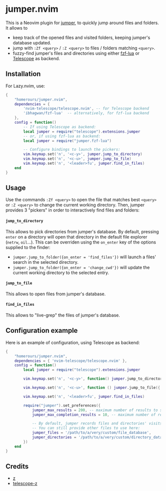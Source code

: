 # jumper.nvim

This is a Neovim plugin for [jumper](https://github.com/homerours/jumper), to quickly jump around files and folders. It allows to
- keep track of the opened files and visited folders, keeping jumper's database updated.
- jump with `:Zf <query>` / `:Z <query>` to files / folders matching `<query>`.
- fuzzy-find jumper's files and directories using either [fzf-lua](https://github.com/ibhagwan/fzf-lua) or [Telescope](https://github.com/nvim-telescope/telescope.nvim) as backend.

## Installation

For Lazy.nvim, use:
```lua
{
    "homerours/jumper.nvim",
    dependencies = { 
        'nvim-telescope/telescope.nvim', -- for Telescope backend
        'ibhagwan/fzf-lua'  -- alternatively, for fzf-lua backend
    }, 
    config = function()
        -- If using Telescope as backend:
        local jumper = require("telescope").extensions.jumper
        -- or, if using fzf-lua as backend:
        local jumper = require("jumper.fzf-lua")

        -- Configure bindings to launch the pickers:
        vim.keymap.set('n', '<c-y>', jumper.jump_to_directory)
        vim.keymap.set('n', '<c-u>', jumper.jump_to_file)
        vim.keymap.set('n', '<leader>fu', jumper.find_in_files)
    end
}
```

## Usage

Use the commands `:Zf <query>` to open the file that matches best `<query>` or `:Z <query>` to change the current working directory.
Then, jumper provides 3 "pickers" in order to interactively find files and folders:

#### `jump_to_directory`

This allows to pick directories from jumper's database. By default, pressing `enter` on a directory will open that directory in the default file explorer (`netrw`, `oil`...). This can be overriden using the `on_enter` key of the options supplied to the finder:
- `jumper.jump_to_folder({on_enter = 'find_files'})` will launch a files' search in the selected directory.
- `jumper.jump_to_folder({on_enter = 'change_cwd'})` will update the current working directory to the selected entry.

#### `jump_to_file`

This allows to open files from jumper's database.

#### `find_in_files`

This allows to "live-grep" the files of jumper's database.

## Configuration example

Here is an example of configuration, using Telescope as backend:
```lua
{
    "homerours/jumper.nvim",
    dependencies = { 'nvim-telescope/telescope.nvim' },
    config = function()
        local jumper = require("telescope").extensions.jumper

        vim.keymap.set('n', '<c-y>', function() jumper.jump_to_directory({ on_enter = 'find_files'}) end)

        vim.keymap.set('n', '<c-u>', function () jumper.jump_to_file({ previewer = false }) end)

        vim.keymap.set('n', '<leader>fu', jumper.find_in_files)

        require("jumper").set_preferences({
            jumper_max_results = 200, -- maximum number of results to show in Telescope. Default: 150
            jumper_max_completion_results = 10, -- maximum number of results to show when completing :Z and :Zf commands. Default: 12

            -- By default, jumper records files and directories' visits in the files $__JUMPER_FILES and $__JUMPER_FOLDERS (which are ~/.jfiles and ~/.jfolders by default)
            -- You can still provide other files to use here:
            jumper_files = '/path/to/a/very/custom/file_database',
            jumper_directories = '/path/to/a/very/custom/directory_database',
        })
    end
}
```

## Credits
- [z](https://github.com/rupa/z)
- [telescope-z](https://github.com/nvim-telescope/telescope-z.nvim)

